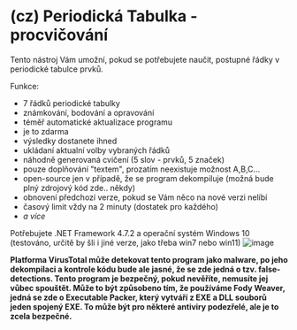 # (cz) Periodická Tabulka - procvičování
Tento nástroj Vám umožní, pokud se potřebujete naučit, postupné řádky v periodické tabulce prvků.

Funkce:
 - 7 řádků periodické tabulky
 - známkování, bodování a opravování
 - téměř automatické aktualizace programu
 - je to zdarma
 - výsledky dostanete ihned
 - ukládaní aktualní volby vybraných řádků
 - náhodně generovaná cvičení (5 slov - prvků, 5 značek)
 - pouze doplňování "textem", prozatím neexistuje možnost A,B,C...
 - open-source jen v případě, že se program dekompiluje (možná bude plný zdrojový kód zde.. někdy)
 - obnovení předchozí verze, pokud se Vám něco na nové verzi nelíbí
 - časový limit vždy na 2 minuty (dostatek pro každého)
 - *a více*
 
 Potřebujete .NET Framework 4.7.2 a operační systém Windows 10 (testováno, určitě by šli i jiné verze, jako třeba win7 nebo win11)
![image](https://user-images.githubusercontent.com/88717056/208243762-3e72bb89-8d44-40d6-9a1c-8084609da440.png)

**Platforma VirusTotal může detekovat tento program jako malware, po jeho dekompilaci a kontrole kódu bude ale jasné, že se zde jedná o tzv. false-detections. Tento program je bezpečný, pokud nevěříte, nemusíte jej vůbec spouštět. Může to být způsobeno tím, že používáme Fody Weaver, jedná se zde o Executable Packer, který vytváří z EXE a DLL souborů jeden spojený EXE. To může být pro některé antiviry podezřelé, ale je to zcela bezpečné.**
